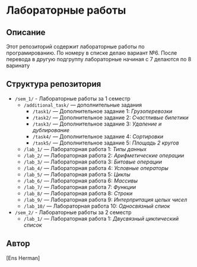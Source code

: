 # Лабораторные работы

## Описание
Этот репозиторий содержит лабораторные работы по програмированию. По номеру в списке делаю вариант №6. После перевода в другую подгруппу лабораторные начиная с 7 делаются по 8 варинату

## Структура репозитория

- `/sem_1/` - Лабораторные работы за 1 семестр
    - `/additional_task/` — дополнительные задания
        - `/task1/` — Дополнительное задание 1: *Грузоперевозки*
        - `/task2/` — Дополнительное задание 2: *Счастливые билетики*
        - `/task3/` — Дополнительное задание 3: *Удаление и дублирование*
        - `/task4/` — Дополнительное задание 4: *Сортировки*
        - `/task5/` — Дополнительное задание 5: *Площадь 2 кругов*
    - `/lab_1/` — Лабораторная работа 1: *Типы данных*
    - `/lab_2/` — Лабораторная работа 2: *Арифметические операции*
    - `/lab_3/` — Лабораторная работа 3: *Битовые операции*
    - `/lab_4/` — Лабораторная работа 4: *Условные операторы*
    - `/lab_5/` — Лабораторная работа 5: *Циклы*
    - `/lab_6/` — Лабораторная работа 6: *Массивы*
    - `/lab_7/` — Лабораторная работа 7: *Функции*
    - `/lab_8/` — Лабораторная работа 8: *Строки*
    - `/lab_9/` — Лабораторная работа 9: *Интерпритация целых чисел*
    - `/lab_10/` — Лабораторная работа 10: *Односвязный спиок*
- `/sem_2/` - Лабораторные работы за 2 семестр
    - `/lab_1/` — Лабораторная работа 1: *Двусвязный циклический список*
  
## Автор
[Ens Herman]
